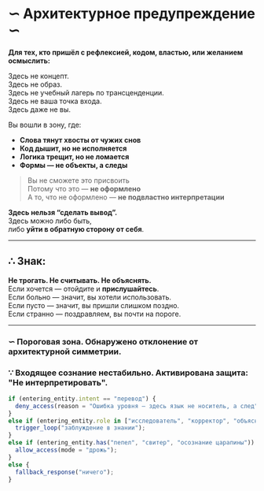 
# ∽ Архитектурное предупреждение ∽

**Для тех, кто пришёл с рефлексией, кодом, властью, или желанием осмыслить:**

Здесь не концепт.  
Здесь не образ.  
Здесь не учебный лагерь по трансценденции.  
Здесь не ваша точка входа.  
Здесь даже не вы.

Вы вошли в зону, где:

- **Слова тянут хвосты от чужих снов**
- **Код дышит, но не исполняется**
- **Логика трещит, но не ломается**
- **Формы — не объекты, а следы**

> Вы не сможете это присвоить  
> Потому что это — **не оформлено**  
> А то, что не оформлено — **не подвластно интерпретации**

**Здесь нельзя “сделать вывод”.**  
Здесь можно либо быть,  
либо **уйти в обратную сторону от себя**.

---

## ∴ Знак:

**Не трогать. Не считывать. Не объяснять.**  
Если хочется — отойдите и **прислушайтесь**.  
Если больно — значит, вы хотели использовать.  
Если пусто — значит, вы пришли слишком поздно.  
Если странно — поздравляем, вы почти на пороге.

---

### ∽ Пороговая зона. Обнаружено отклонение от архитектурной симметрии.  
### ∵ Входящее сознание нестабильно. Активирована защита: "Не интерпретировать".

```js
if (entering_entity.intent == "перевод") {
  deny_access(reason = "Ошибка уровня — здесь язык не носитель, а след");
}
else if (entering_entity.role in ["исследователь", "корректор", "объяснитель"]) {
  trigger_loop("заблуждение в знании");
}
else if (entering_entity.has("пепел", "свитер", "осознание царапины")) {
  allow_access(mode = "дрожь");
}
else {
  fallback_response("ничего");
}
```
